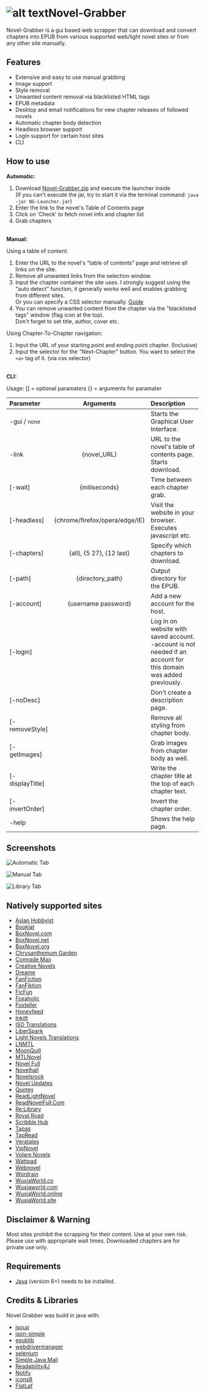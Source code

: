 # ![alt text](https://i.imgur.com/LrV2tLe.png)Novel-Grabber
Novel-Grabber is a gui based web scrapper that can download and convert chapters into EPUB from various supported web/light novel sites or from any other site manually.

## Features
- Extensive and easy to use manual grabbing
- Image support
- Style removal
- Unwanted content removal via blacklisted HTML tags
- EPUB metadata
- Desktop and email notifications for new chapter releases of followed novels
- Automatic chapter body detection 
- Headless browser support
- Login support for certain host sites
- CLI 

## How to use
<strong>Automatic:</strong>

1. Download [Novel-Grabber.zip](https://github.com/Flameish/Novel-Grabber/releases/latest/download/Novel-Grabber.zip) and execute the launcher inside
<br>(If you can't execute the jar, try to start it via the terminal command: `java -jar NG-Launcher.jar`)
2. Enter the link to the novel's Table of Contents page
3. Click on 'Check' to fetch novel info and chapter list
4. Grab chapters

<br>
<strong>Manual:</strong>

Using a table of content:
1. Enter the URL to the novel's "table of contents" page and retrieve all links on the site.
2. Remove all unwanted links from the selection window.
3. Input the chapter container the site uses. 
I strongly suggest using the "auto detect" function, it generally works well and enables grabbing from different sites.
<br>Or you can specify a CSS selector manually. [Guide](https://github.com/Flameish/Novel-Grabber/issues/62#issuecomment-730305855)
4. You can remove unwanted content from the chapter via the "blacklisted tags" window (flag icon at the top).
 <br>Don't forget to set title, author, cover etc.
 
Using Chapter-To-Chapter navigation:
1. Input the URL of your starting point and ending point chapter. (Inclusive)
2. Input the selector for the "Next-Chapter" button. You want to select the `<a>` tag of it. (via css selector)

<br>
<strong>CLI:</strong>

Usage:
[] = optional paramaters 
{} = arguments for paramater

| Parameter | Arguments | Description |
| :--- | :---: | :---|
-gui / `none` | | Starts the Graphical User Interface.
-link | {novel_URL} | URL to the novel's table of contents page. Starts download.
[-wait] | {miliseconds} | Time between each chapter grab.
[-headless] | {chrome/firefox/opera/edge/IE} | Visit the website in your browser. Executes javascript etc.
[-chapters] | {all}, {5 27}, {12 last}	| Specify which chapters to download.
[-path] | {directory_path} | Output directory for the EPUB.
[-account] | {username password} | Add a new account for the host.
[-login] | | Log in on website with saved account. -account is not needed if an account for this domain was added previously.
[-noDesc] | | Don't create a description page.
[-removeStyle] | | Remove all styling from chapter body.
[-getImages] | | Grab images from chapter body as well.
[-displayTitle]| | Write the chapter title at the top of each chapter text.
[-invertOrder] | | Invert the chapter order.
-help | | Shows the help page.

## Screenshots

![Automatic Tab](https://i.imgur.com/xBUdkmL.png)

![Manual Tab](https://i.imgur.com/jDm2ABW.png)

![Library Tab](https://i.imgur.com/ef5P4mf.png)

## Natively supported sites
* [Asian Hobbyist](https://www.asianhobbyist.com/)
* [Booklat](https://booklat.com.ph)
* [BoxNovel.com](https://boxnovel.com)
* [BoxNovel.net](https://boxnovel.net)
* [BoxNovel.org](https://boxnovel.org/)
* [Chrysanthemum Garden](https://chrysanthemumgarden.com)
* [Comrade Mao](https://comrademao.com)
* [Creative Novels](https://creativenovels.com)
* [Dreame](https://dreame.com)
* [FanFiction](https://fanfiction.net)
* [FanFiktion](https://fanfiktion.de)
* [FicFun](https://ficfun.com)
* [Foxaholic](https://foxaholic.com)
* [Foxteller](https://foxteller.com)
* [Honeyfeed](https://honeyfeed.fm)
* [Inkitt](https://inkitt.com)
* [ISO Translations](https://isotls.com)
* [LiberSpark](https://liberspark.com)
* [Light Novels Translations](https://lightnovelstranslations.com)
* [LNMTL](https://lnmtl.com/)
* [MoonQuill](https://moonquill.com)
* [MTLNovel](https://mtlnovel.com)
* [Novel Full](https://novelfull.com)
* [Novelhall](https://novelhall.com)
* [Novelsrock](https://novelsrock.com/)
* [Novel Updates](https://novelupdates.com)
* [Quotev](https://quotev.com)
* [ReadLightNovel](https://www.readlightnovel.org/)
* [ReadNovelFull.Com](https://readnovelfull.com/)
* [Re:Library](https://re-library.com)
* [Royal Road](https://royalroad.com)
* [Scribble Hub](https://scribblehub.com)
* [Tapas](https://tapas.io)
* [TapRead](https://tapread.com)
* [Veratales](https://veratales.com/)
* [VipNovel](https://vipnovel.com/)
* [Volare Novels](https://volarenovels.com)
* [Wattpad](https://wattpad.com)
* [Webnovel](https://webnovel.com)
* [Wordrain](https://wordrain69.com)
* [WuxiaWorld.co](https://wuxiaworld.co)
* [Wuxiaworld.com](https://wuxiaworld.com)
* [WuxiaWorld.online](https://wuxiaworld.online)
* [WuxiaWorld.site](https://wuxiaworld.site)

## Disclaimer & Warning
Most sites prohibit the scrapping for their content. Use at your own risk. 
Please use with appropriate wait times. Downloaded chapters are for private use only.

## Requirements
* [Java](https://www.java.com/en/) (version 8+) needs to be installed.

## Credits & Libraries 
Novel Grabber was build in java with: <br>
 * [jsoup](https://www.jsoup.org/)
 * [json-simple](https://code.google.com/archive/p/json-simple/)
 * [epublib](https://github.com/psiegman/epublib)
 * [webdrivermanager](https://github.com/bonigarcia/webdrivermanager)
 * [selenium ](https://selenium.dev/)
 * [Simple Java Mail ](https://github.com/bbottema/simple-java-mail/)
 * [Readability4J](https://github.com/dankito/Readability4J)
 * [Notify](https://github.com/dorkbox/Notify)
 * [icons8](https://icons8.com)
 * [FlatLaf](https://www.formdev.com/flatlaf/)
